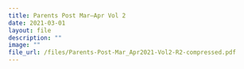 ```yaml
---
title: Parents Post Mar–Apr Vol 2
date: 2021-03-01
layout: file
description: ""
image: ""
file_url: /files/Parents-Post-Mar_Apr2021-Vol2-R2-compressed.pdf
---
```

